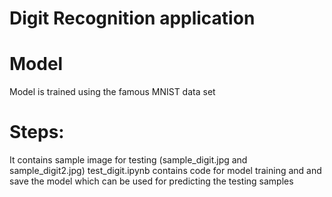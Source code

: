 

# Digit Recognition application

# Model 
Model is trained using the famous MNIST data set 

# Steps:
It contains sample image for testing (sample_digit.jpg and sample_digit2.jpg)
test_digit.ipynb contains code for model training and and save the model which can be used for predicting the testing samples
